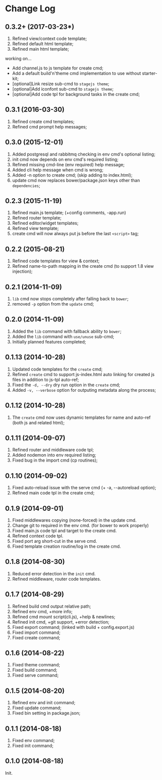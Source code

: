 Change Log
==========
0.3.2+ (2017-03-23*)
------------------
1. Refined view/context code template;
2. Refined default html template;
3. Refined main html template;

working on...
* Add channel.js to js template for create cmd;
* Add a default build'n'theme cmd implementation to use without starter-kit;
* [optional]Link resize sub-cmd to `stagejs theme`;
* [optional]Add iconfont sub-cmd to `stagejs theme`;
* [optional]Add code tpl for background tasks in the create cmd;


0.3.1 (2016-03-30)
-------------------
1. Refined create cmd templates;
2. Refined cmd prompt help messages;


0.3.0 (2015-12-01)
-------------------
1. Added postgresql and rabbitmq checking in env cmd's optional listing;
2. init cmd now depends on env cmd's required listing;
3. Refined missing cmd-line (env required) help message;
4. Added cli help message when cmd is wrong;
5. Added -n option to create cmd; (skip adding to index.html);
6. update cmd now replaces bower/package.json keys other than `dependencies`; 


0.2.3 (2015-11-19)
------------------
1. Refined main.js template; (+config comments, -app.run)
2. Refined router template;
3. Refined editor/widget templates;
4. Refined view template;
5. create cmd will now always put js before the last `<script>` tag;


0.2.2 (2015-08-21)
------------------
1. Refined code templates for view & context;
2. Refined name-to-path mapping in the create cmd (to support 1.8 view injection);


0.2.1 (2014-11-09)
-------------------
1. `lib` cmd now stops completely after falling back to `bower`;
2. removed `-p` option from the `update` cmd; 


0.2.0 (2014-11-09)
--------------------
1. Added the `lib` command with fallback ability to `bower`;
2. Added the `lib` command with `use/unuse` sub-cmd;
3. Initially planned features completed;


0.1.13 (2014-10-28)
--------------------
1. Updated code templates for the `create` cmd;
2. Refined `create` cmd to support js-index.html auto linking for created js files in addition to js-tpl auto-ref;
3. Fixed the `-d, --dry` dry run option in the `create` cmd;
4. Added `-v, --verbose` option for outputing metadata along the process;


0.1.12 (2014-10-28)
--------------------
1. The `create` cmd now uses dynamic templates for name and auto-ref (both js and related html);


0.1.11 (2014-09-07)
--------------------
1. Refined router and middleware code tpl;
2. Added nodemon into env required listing;
3. Fixed bug in the import cmd (cp routines);


0.1.10 (2014-09-02)
-------------------
1. Fixed auto-reload issue with the serve cmd (+ -a, --autoreload option);
2. Refined main code tpl in the create cmd;


0.1.9 (2014-09-01)
------------------
1. Fixed middlewares copying (none-forced) in the update cmd.
2. Change git to required in the env cmd. (for bower to work properly)
3. Fixed main.js code tpl and target to the create cmd.
4. Refined context code tpl.
5. Fixed port arg short-cut in the serve cmd.
6. Fixed template creation routine/log in the create cmd.


0.1.8 (2014-08-30)
-------------------
1. Reduced error detection in the `init` cmd.
2. Refined middleware, router code templates.


0.1.7 (2014-08-29)
------------------
1. Refined build cmd output relative path;
2. Refined env cmd, +more info;
3. Refined cmd mount script(cli.js), +help & newlines;
4. Refined init cmd, +git support, +error detection;
5. Fixed export command; (linked with build + config.export.js)
6. Fixed import command;
7. Fixed create command;


0.1.6 (2014-08-22)
------------------
1. Fixed theme command;
2. Fixed build command;
3. Fixed serve command;


0.1.5 (2014-08-20)
------------------
1. Refined env and init command;
2. Fixed update command;
3. Fixed bin setting in package.json;


0.1.1 (2014-08-18)
------------------
1. Fixed env command;
2. Fixed init command;


0.1.0 (2014-08-18)
------------------
Init.
